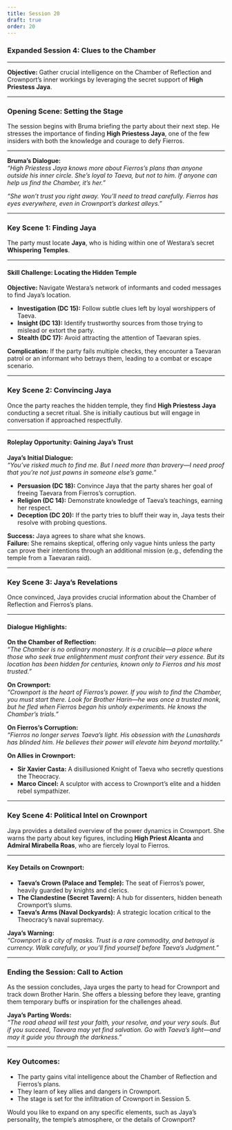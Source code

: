 ```yaml
---
title: Session 20
draft: true
order: 20
---
```

### Expanded Session 4: Clues to the Chamber  

---

**Objective:** Gather crucial intelligence on the Chamber of Reflection and Crownport’s inner workings by leveraging the secret support of **High Priestess Jaya**.  

---

### **Opening Scene: Setting the Stage**  

The session begins with Bruma briefing the party about their next step. He stresses the importance of finding **High Priestess Jaya**, one of the few insiders with both the knowledge and courage to defy Fierros.  

---

**Bruma’s Dialogue:**  
_“High Priestess Jaya knows more about Fierros’s plans than anyone outside his inner circle. She’s loyal to Taeva, but not to him. If anyone can help us find the Chamber, it’s her.”_  

_“She won’t trust you right away. You’ll need to tread carefully. Fierros has eyes everywhere, even in Crownport’s darkest alleys.”_  

---

### **Key Scene 1: Finding Jaya**  

The party must locate **Jaya**, who is hiding within one of Westara’s secret **Whispering Temples**.  

---

#### **Skill Challenge: Locating the Hidden Temple**  

**Objective:** Navigate Westara’s network of informants and coded messages to find Jaya’s location.  

- **Investigation (DC 15):** Follow subtle clues left by loyal worshippers of Taeva.  
- **Insight (DC 13):** Identify trustworthy sources from those trying to mislead or extort the party.  
- **Stealth (DC 17):** Avoid attracting the attention of Taevaran spies.  

**Complication:** If the party fails multiple checks, they encounter a Taevaran patrol or an informant who betrays them, leading to a combat or escape scenario.  

---

### **Key Scene 2: Convincing Jaya**  

Once the party reaches the hidden temple, they find **High Priestess Jaya** conducting a secret ritual. She is initially cautious but will engage in conversation if approached respectfully.  

---

#### **Roleplay Opportunity: Gaining Jaya’s Trust**  

**Jaya’s Initial Dialogue:**  
_“You’ve risked much to find me. But I need more than bravery—I need proof that you’re not just pawns in someone else’s game.”_  

- **Persuasion (DC 18):** Convince Jaya that the party shares her goal of freeing Taevara from Fierros’s corruption.  
- **Religion (DC 14):** Demonstrate knowledge of Taeva’s teachings, earning her respect.  
- **Deception (DC 20):** If the party tries to bluff their way in, Jaya tests their resolve with probing questions.  

**Success:** Jaya agrees to share what she knows.  
**Failure:** She remains skeptical, offering only vague hints unless the party can prove their intentions through an additional mission (e.g., defending the temple from a Taevaran raid).  

---

### **Key Scene 3: Jaya’s Revelations**  

Once convinced, Jaya provides crucial information about the Chamber of Reflection and Fierros’s plans.  

---

#### **Dialogue Highlights:**  

**On the Chamber of Reflection:**  
_“The Chamber is no ordinary monastery. It is a crucible—a place where those who seek true enlightenment must confront their very essence. But its location has been hidden for centuries, known only to Fierros and his most trusted.”_  

**On Crownport:**  
_“Crownport is the heart of Fierros’s power. If you wish to find the Chamber, you must start there. Look for Brother Harin—he was once a trusted monk, but he fled when Fierros began his unholy experiments. He knows the Chamber’s trials.”_  

**On Fierros’s Corruption:**  
_“Fierros no longer serves Taeva’s light. His obsession with the Lunashards has blinded him. He believes their power will elevate him beyond mortality.”_  

**On Allies in Crownport:**  
- **Sir Xavier Casta:** A disillusioned Knight of Taeva who secretly questions the Theocracy.  
- **Marco Cincel:** A sculptor with access to Crownport’s elite and a hidden rebel sympathizer.  

---

### **Key Scene 4: Political Intel on Crownport**  

Jaya provides a detailed overview of the power dynamics in Crownport. She warns the party about key figures, including **High Priest Alcanta** and **Admiral Mirabella Roas**, who are fiercely loyal to Fierros.  

---

#### **Key Details on Crownport:**  

- **Taeva’s Crown (Palace and Temple):** The seat of Fierros’s power, heavily guarded by knights and clerics.  
- **The Clandestine (Secret Tavern):** A hub for dissenters, hidden beneath Crownport’s slums.  
- **Taeva’s Arms (Naval Dockyards):** A strategic location critical to the Theocracy’s naval supremacy.  

**Jaya’s Warning:**  
_“Crownport is a city of masks. Trust is a rare commodity, and betrayal is currency. Walk carefully, or you’ll find yourself before Taeva’s Judgment.”_  

---

### **Ending the Session: Call to Action**  

As the session concludes, Jaya urges the party to head for Crownport and track down Brother Harin. She offers a blessing before they leave, granting them temporary buffs or inspiration for the challenges ahead.  

**Jaya’s Parting Words:**  
_“The road ahead will test your faith, your resolve, and your very souls. But if you succeed, Taevara may yet find salvation. Go with Taeva’s light—and may it guide you through the darkness.”_  

---

### Key Outcomes:  
- The party gains vital intelligence about the Chamber of Reflection and Fierros’s plans.  
- They learn of key allies and dangers in Crownport.  
- The stage is set for the infiltration of Crownport in Session 5.  

Would you like to expand on any specific elements, such as Jaya’s personality, the temple’s atmosphere, or the details of Crownport?